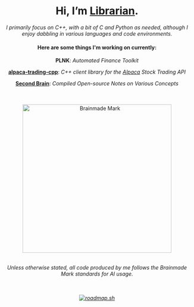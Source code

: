 <div align="center">
<h1>Hi, I’m <a href='https://carterfaceysmith.tech'>Librarian</a>.</h1>
<i>I primarily focus on C++, with a bit of C and Python as needed, although I enjoy dabbling in various languages and code environments.</i><br>
<h4>Here are some things I'm working on currently:</h4>
<p><b>PLNK</b>: <i>Automated Finance Toolkit</i></p>
<p><b><a href='https://github.com/CarterFaceySmith/alpaca-trading-cpp'>alpaca-trading-cpp</a></b>: <i>C++ client library for the <a href='https://alpaca.markets'>Alpaca</a> Stock Trading API</i></p>
<p><b><a href='https://github.com/CarterFaceySmith/SecondBrain'>Second Brain</a></b>: <i>Compiled Open-source Notes on Various Concepts</i></p><br><br>
<!-- <img src="https://github.com/user-attachments/assets/41a78936-7827-4871-b8b9-675b09f42d19" alt="Humanmade Mark" width="400"/> -->
<img src="https://github.com/user-attachments/assets/805cb0f6-fc03-4e39-8061-f6e4dfc64a87" alt="Brainmade Mark" width="400"/><br><br>

<p><i>Unless otherwise stated, all code produced by me follows the Brainmade Mark standards for AI usage.</p><br><br>
<a href="https://roadmap.sh"><img src="https://roadmap.sh/card/wide/66a4412ff22c59ba756eecd4?variant=dark&roadmaps=react-native%2Ccpp%2Cblockchain" alt="roadmap.sh"/></a>
</div>
